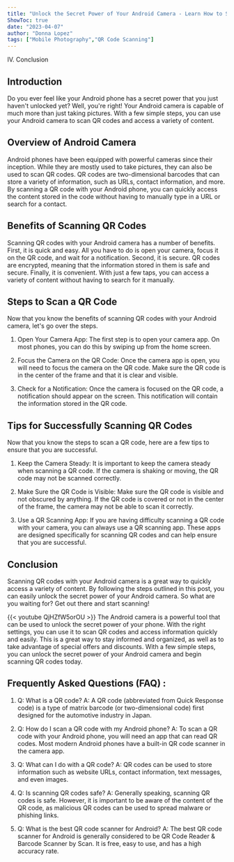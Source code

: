 ```yaml
---
title: "Unlock the Secret Power of Your Android Camera - Learn How to Scan QR Codes Now!"
ShowToc: true 
date: "2023-04-07"
author: "Donna Lopez" 
tags: ["Mobile Photography","QR Code Scanning"]
---
```

IV. Conclusion

## Introduction

Do you ever feel like your Android phone has a secret power that you just haven't unlocked yet? Well, you're right! Your Android camera is capable of much more than just taking pictures. With a few simple steps, you can use your Android camera to scan QR codes and access a variety of content.

## Overview of Android Camera

Android phones have been equipped with powerful cameras since their inception. While they are mostly used to take pictures, they can also be used to scan QR codes. QR codes are two-dimensional barcodes that can store a variety of information, such as URLs, contact information, and more. By scanning a QR code with your Android phone, you can quickly access the content stored in the code without having to manually type in a URL or search for a contact.

## Benefits of Scanning QR Codes

Scanning QR codes with your Android camera has a number of benefits. First, it is quick and easy. All you have to do is open your camera, focus it on the QR code, and wait for a notification. Second, it is secure. QR codes are encrypted, meaning that the information stored in them is safe and secure. Finally, it is convenient. With just a few taps, you can access a variety of content without having to search for it manually.

## Steps to Scan a QR Code

Now that you know the benefits of scanning QR codes with your Android camera, let's go over the steps.

1. Open Your Camera App: The first step is to open your camera app. On most phones, you can do this by swiping up from the home screen.

2. Focus the Camera on the QR Code: Once the camera app is open, you will need to focus the camera on the QR code. Make sure the QR code is in the center of the frame and that it is clear and visible.

3. Check for a Notification: Once the camera is focused on the QR code, a notification should appear on the screen. This notification will contain the information stored in the QR code.

## Tips for Successfully Scanning QR Codes

Now that you know the steps to scan a QR code, here are a few tips to ensure that you are successful.

1. Keep the Camera Steady: It is important to keep the camera steady when scanning a QR code. If the camera is shaking or moving, the QR code may not be scanned correctly.

2. Make Sure the QR Code is Visible: Make sure the QR code is visible and not obscured by anything. If the QR code is covered or not in the center of the frame, the camera may not be able to scan it correctly.

3. Use a QR Scanning App: If you are having difficulty scanning a QR code with your camera, you can always use a QR scanning app. These apps are designed specifically for scanning QR codes and can help ensure that you are successful.

## Conclusion

Scanning QR codes with your Android camera is a great way to quickly access a variety of content. By following the steps outlined in this post, you can easily unlock the secret power of your Android camera. So what are you waiting for? Get out there and start scanning!

{{< youtube QjHZfW5orOU >}} 
The Android camera is a powerful tool that can be used to unlock the secret power of your phone. With the right settings, you can use it to scan QR codes and access information quickly and easily. This is a great way to stay informed and organized, as well as to take advantage of special offers and discounts. With a few simple steps, you can unlock the secret power of your Android camera and begin scanning QR codes today.

## Frequently Asked Questions (FAQ) :
1. Q: What is a QR code?
A: A QR code (abbreviated from Quick Response code) is a type of matrix barcode (or two-dimensional code) first designed for the automotive industry in Japan.

2. Q: How do I scan a QR code with my Android phone?
A: To scan a QR code with your Android phone, you will need an app that can read QR codes. Most modern Android phones have a built-in QR code scanner in the camera app.

3. Q: What can I do with a QR code?
A: QR codes can be used to store information such as website URLs, contact information, text messages, and even images.

4. Q: Is scanning QR codes safe?
A: Generally speaking, scanning QR codes is safe. However, it is important to be aware of the content of the QR code, as malicious QR codes can be used to spread malware or phishing links.

5. Q: What is the best QR code scanner for Android?
A: The best QR code scanner for Android is generally considered to be QR Code Reader & Barcode Scanner by Scan. It is free, easy to use, and has a high accuracy rate.


